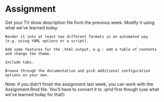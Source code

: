 # Assignment

Get your TV show description file from the previous week. Modify it using what we’ve learned today:

    Render it into at least two different formats in an automated way (e.g. using YAML options or a script).

    Add some features for the .html output, e.g.: add a table of contents and change the theme.

    Include tabs.

    Browse through the documentation and pick additional configuration options on your own.

Note: if you didn’t finish the assignment last week, you can work with the Assignment.Rmd file. You’ll have to convert it to .qmd first though (use what we’ve learned today for that!)
